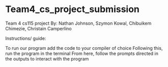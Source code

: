 # Team4_cs_project_submission

Team 4 cs115 project By: Nathan Johnson, Szymon Kowal, Chibuikem Chimezie, Christain Camperlino

Instructions/ guide:

To run our program add the code to your compiler of choice
Following this, run the program in the terminal
From here, follow the prompts directed in the outputs to interact with the program
